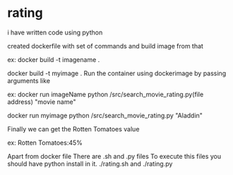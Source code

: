 # rating
i have written code using python

created dockerfile with set of commands and build image from that

ex: docker build -t imagename .

docker build -t myimage . Run the container using dockerimage by passing arguments like

ex: docker run imageName python /src/search_movie_rating.py(file address) "movie name"

docker run myimage python /src/search_movie_rating.py "Aladdin"

Finally we can get the Rotten Tomatoes value

ex: Rotten Tomatoes:45%


Apart from docker file
There are .sh and .py files
To execute this files you should have python install in it.
./rating.sh and ./rating.py
